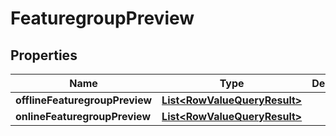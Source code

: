 # FeaturegroupPreview

## Properties
Name | Type | Description | Notes
------------ | ------------- | ------------- | -------------
**offlineFeaturegroupPreview** | [**List&lt;RowValueQueryResult&gt;**](RowValueQueryResult.md) |  |  [optional]
**onlineFeaturegroupPreview** | [**List&lt;RowValueQueryResult&gt;**](RowValueQueryResult.md) |  |  [optional]
